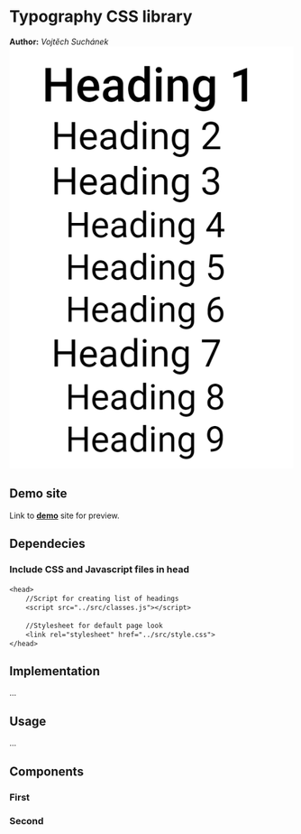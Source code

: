 # Typography CSS library
**Author:** *Vojtěch Suchánek*
![Introduction](docs/imgs/list.png)
## Demo site
Link to **[demo](https://pslib-cz.github.io/2021l4web-typographic-library-vojtechsuchanek/)** site for preview.
## Dependecies
### Include CSS and Javascript files in head
```
<head>
    //Script for creating list of headings
    <script src="../src/classes.js"></script>
    
    //Stylesheet for default page look 
    <link rel="stylesheet" href="../src/style.css">
</head>
```
## Implementation
...
## Usage
...
## Components
### First
### Second
